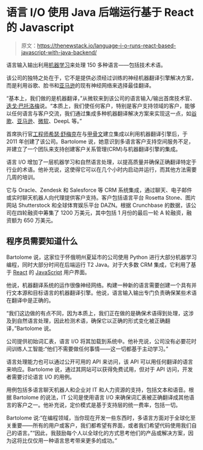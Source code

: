 # 语言 I/O 使用 Java 后端运行基于 React 的 Javascript

> 原文：<https://thenewstack.io/language-i-o-runs-react-based-javascript-with-java-backend/>

语言输入输出利用[机器学习](https://thenewstack.io/category/machine-learning/)来处理 150 多种语言——包括技术术语。

该公司的独特之处在于，它不是提供必须经过训练的神经机器翻译引擎解决方案，而是利用谷歌、脸书和[亚马逊](https://aws.amazon.com/?utm_content=inline-mention)的现有神经网络来选择最佳翻译。

“基本上，我们做的是机器翻译，”从微软来到该公司的语言输入/输出首席技术官、[迭戈·巴托洛梅](https://languageio.com/?utm_source=thenewstack&utm_medium=website&utm_campaign=platform)说。“本质上，我们使任何客户，特别是客户支持领域的客户，能够以任何语言与客户交流，我们通过集成多种机器翻译解决方案来实现这一点，如[谷歌](https://thenewstack.io/googles-deepmind-ai-now-capable-deep-neural-reasoning/)、[亚马逊](https://thenewstack.io/train-deploy-machine-learning-models-with-amazon-sagemaker/)、[微软](https://thenewstack.io/microsofts-programming-language-czar-anders-hejlsberg-the-interview/)、DeepL 等。”

首席执行官[工程师希瑟·舒梅克](https://www.linkedin.com/in/heathermorganshoemaker/)在与[甲骨文](https://developer.oracle.com/?utm_content=inline-mention)建立集成以利用机器翻译引擎后，于 2011 年创建了该公司。Bartolome 说，她意识到多语言客户支持空间服务不足，并建立了一个团队来支持创建客户关系管理(CRM)与机器翻译引擎的集成。

语言 I/O 增加了一层机器学习和自然语言处理，以提高质量并确保正确翻译特定于行业的术语。他补充说，这使得它可以在几个小时内启动并运行，而其他方法需要几周的培训。

它与 Oracle、Zendesk 和 Salesforce 等 CRM 系统集成，通过聊天、电子邮件或实时聊天机器人向代理提供客户支持。客户包括语言平台 Rosetta Stone、图片网站 Shutterstock 和全球体育娱乐平台 DAZN。根据 Crunchbase 的数据，该公司在四轮融资中筹集了 1200 万美元，其中包括 1 月份的最后一轮 A 轮融资，融资额为 650 万美元。

## 程序员需要知道什么

Bartolome 说，这家位于怀俄明州夏延市的公司使用 Python 进行大部分机器学习编程，同时大部分时间在后端运行 T2 Java。对于大多数 CRM 集成，它利用了基于 [React](https://thenewstack.io/learn-react-click-functionality-and-reusable-components/) 的 [JavaScript](https://thenewstack.io/the-third-age-of-javascript-an-update-from-reactathon/) 用户界面。

他说，机器翻译系统的运作很像神经网络。构建一种新的语言需要创建一个具有并行文本源和目标语言的机器翻译引擎。他说，语言输入输出专门负责确保某些术语在翻译中是正确的。

“我们这边做的有点不同，因为本质上，我们正在做的是确保术语得到处理，这涉及到自然语言处理，因此检测术语，确保它以正确的形式变化被正确翻译，”Bartolome 说。

公司提供初始词汇表，语言 I/O 将其加载到系统中。他补充说，公司没有必要花时间训练人工智能:“他们不需要做任何事情——这一切都基于主动学习。”

语言处理能力也可以通过公开可用的 API 来访问，该 API 可以用任何翻译的语言来响应。Bartolome 说，通过其网站可以获得免费试用，但对于 API 访问，开发者需要讨论语言 I/O 的用例。

用例包括多语言聊天机器人和企业对 IT 和人力资源的支持，包括文本和语音。根据 Bartolome 的说法，IT 公司是使用语言 I/O 来确保词汇表被正确翻译成其他语言的客户之一。他补充说，定价模式是基于支持层的统一费率，包括一切。

Bartolome 说:“在编程领域，当你现在开发一些东西时，多语言方面对于全球化至关重要——所有的用户或客户，我们都希望有界面，或者我们希望代码使用我们自己的语言。”“因此，我鼓励每个人以全球化的方式思考他们的产品或解决方案，因为这将比仅仅用一种语言思考带来更多的成功。”

<svg xmlns:xlink="http://www.w3.org/1999/xlink" viewBox="0 0 68 31" version="1.1"><title>Group</title> <desc>Created with Sketch.</desc></svg>
